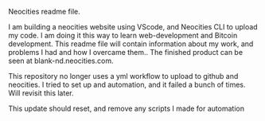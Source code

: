 Neocities readme file.

I am building a neocities website using VScode, and Neocities CLI to upload my code. I am doing it this way to learn web-development and Bitcoin development. This readme file will contain information about my work, and problems I had and how I overcame them.. The finished product can be seen at blank-nd.neocities.com.  

This repository no longer uses a yml workflow to upload to github and neocities. I tried to set up and automation, and it failed a bunch of times. Will revisit this later.

This update should reset, and remove any scripts I made for automation
